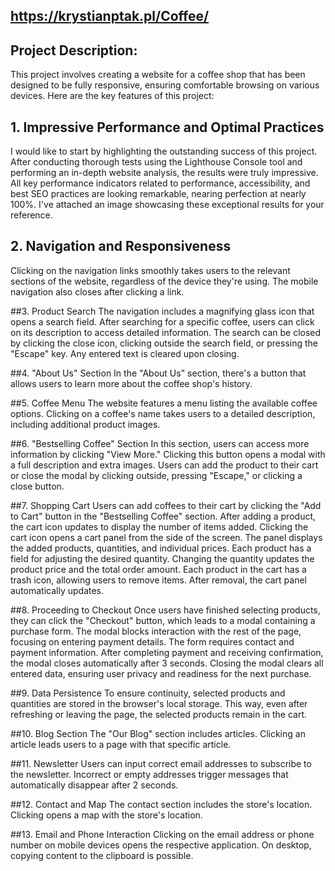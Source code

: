 ## https://krystianptak.pl/Coffee/


## **Project Description:** 
This project involves creating a website for a coffee shop that has been designed to be fully responsive, ensuring comfortable browsing on various devices. Here are the key features of this project:

## 1. Impressive Performance and Optimal Practices
I would like to start by highlighting the outstanding success of this project. After conducting thorough tests using the Lighthouse Console tool and performing an in-depth website analysis, the results were truly impressive. All key performance indicators related to performance, accessibility, and best SEO practices are looking remarkable, nearing perfection at nearly 100%. I've attached an image showcasing these exceptional results for your reference.

## 2. Navigation and Responsiveness
Clicking on the navigation links smoothly takes users to the relevant sections of the website, regardless of the device they're using. The mobile navigation also closes after clicking a link.

##3. Product Search
The navigation includes a magnifying glass icon that opens a search field. After searching for a specific coffee, users can click on its description to access detailed information. The search can be closed by clicking the close icon, clicking outside the search field, or pressing the "Escape" key. Any entered text is cleared upon closing.

##4. "About Us" Section
In the "About Us" section, there's a button that allows users to learn more about the coffee shop's history.

##5. Coffee Menu
The website features a menu listing the available coffee options. Clicking on a coffee's name takes users to a detailed description, including additional product images.

##6. "Bestselling Coffee" Section
In this section, users can access more information by clicking "View More." Clicking this button opens a modal with a full description and extra images. Users can add the product to their cart or close the modal by clicking outside, pressing "Escape," or clicking a close button.

##7. Shopping Cart
Users can add coffees to their cart by clicking the "Add to Cart" button in the "Bestselling Coffee" section. After adding a product, the cart icon updates to display the number of items added. Clicking the cart icon opens a cart panel from the side of the screen. The panel displays the added products, quantities, and individual prices. Each product has a field for adjusting the desired quantity. Changing the quantity updates the product price and the total order amount. Each product in the cart has a trash icon, allowing users to remove items. After removal, the cart panel automatically updates.

##8. Proceeding to Checkout
Once users have finished selecting products, they can click the "Checkout" button, which leads to a modal containing a purchase form. The modal blocks interaction with the rest of the page, focusing on entering payment details. The form requires contact and payment information. After completing payment and receiving confirmation, the modal closes automatically after 3 seconds. Closing the modal clears all entered data, ensuring user privacy and readiness for the next purchase.

##9. Data Persistence
To ensure continuity, selected products and quantities are stored in the browser's local storage. This way, even after refreshing or leaving the page, the selected products remain in the cart.

##10. Blog Section
The "Our Blog" section includes articles. Clicking an article leads users to a page with that specific article.

##11. Newsletter
Users can input correct email addresses to subscribe to the newsletter. Incorrect or empty addresses trigger messages that automatically disappear after 2 seconds.

##12. Contact and Map
The contact section includes the store's location. Clicking opens a map with the store's location.

##13. Email and Phone Interaction
Clicking on the email address or phone number on mobile devices opens the respective application. On desktop, copying content to the clipboard is possible.
